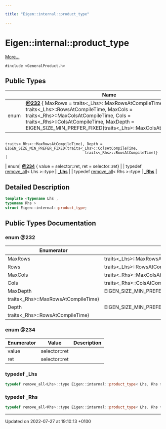 ```yaml
---

title: "Eigen::internal::product_type"

---
```


# Eigen::internal::product_type



 [More...](#detailed-description)


`#include <GeneralProduct.h>`

## Public Types

|                | Name           |
| -------------- | -------------- |
| enum| **[@232](http://example.org/classes/structeigen_1_1internal_1_1product__type/#enum-@232)** { MaxRows = traits<_Lhs>::MaxRowsAtCompileTime, Rows = traits<_Lhs>::RowsAtCompileTime, MaxCols = traits<_Rhs>::MaxColsAtCompileTime, Cols = traits<_Rhs>::ColsAtCompileTime, MaxDepth = EIGEN_SIZE_MIN_PREFER_FIXED(traits<_Lhs>::MaxColsAtCompileTime,
                                           traits<_Rhs>::MaxRowsAtCompileTime), Depth = EIGEN_SIZE_MIN_PREFER_FIXED(traits<_Lhs>::ColsAtCompileTime,
                                        traits<_Rhs>::RowsAtCompileTime)} |
| enum| **[@234](http://example.org/classes/structeigen_1_1internal_1_1product__type/#enum-@234)** { value = selector::ret, ret = selector::ret} |
| typedef <a href="http://example.org/classes/structeigen_1_1internal_1_1remove__all/">remove_all</a>< Lhs >::type | **[_Lhs](http://example.org/classes/structeigen_1_1internal_1_1product__type/#typedef--lhs)**  |
| typedef <a href="http://example.org/classes/structeigen_1_1internal_1_1remove__all/">remove_all</a>< Rhs >::type | **[_Rhs](http://example.org/classes/structeigen_1_1internal_1_1product__type/#typedef--rhs)**  |

## Detailed Description

```cpp
template <typename Lhs ,
typename Rhs >
struct Eigen::internal::product_type;
```

## Public Types Documentation

### enum @232

| Enumerator | Value | Description |
| ---------- | ----- | ----------- |
| MaxRows | traits<_Lhs>::MaxRowsAtCompileTime|   |
| Rows | traits<_Lhs>::RowsAtCompileTime|   |
| MaxCols | traits<_Rhs>::MaxColsAtCompileTime|   |
| Cols | traits<_Rhs>::ColsAtCompileTime|   |
| MaxDepth | EIGEN_SIZE_MIN_PREFER_FIXED(traits<_Lhs>::MaxColsAtCompileTime,
                                           traits<_Rhs>::MaxRowsAtCompileTime)|   |
| Depth | EIGEN_SIZE_MIN_PREFER_FIXED(traits<_Lhs>::ColsAtCompileTime,
                                        traits<_Rhs>::RowsAtCompileTime)|   |




### enum @234

| Enumerator | Value | Description |
| ---------- | ----- | ----------- |
| value | selector::ret|   |
| ret | selector::ret|   |




### typedef _Lhs

```cpp
typedef remove_all<Lhs>::type Eigen::internal::product_type< Lhs, Rhs >::_Lhs;
```


### typedef _Rhs

```cpp
typedef remove_all<Rhs>::type Eigen::internal::product_type< Lhs, Rhs >::_Rhs;
```


-------------------------------

Updated on 2022-07-27 at 19:10:13 +0100
